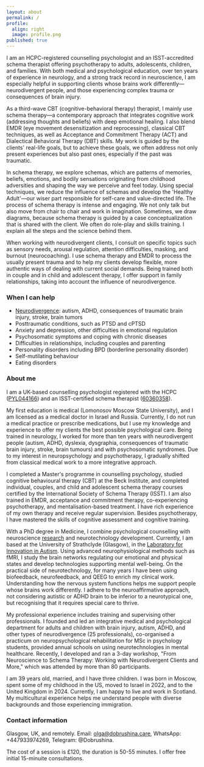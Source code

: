 ```yaml
---
layout: about
permalink: /
profile:
  align: right
  image: profile.png
published: true
---
```


<!-- Open Graph Meta Tags -->
<meta property="og:title" content="Dr Olga Dobrushina" />
<meta property="og:description" content="Counselling Psychologist (HCPC), MD, PhD" />
<meta property="og:image" content="https://www.dobrushina.care/assets/images/profile.png" />
<meta property="og:url" content="hhttps://www.dobrushina.care" />
<meta property="og:type" content="website" />

<!-- JSON-LD structured data -->
<script type="application/ld+json">
{
  "@context": "https://schema.org",
  "@type": "LocalBusiness",
  "name": "Dr Olga Dobrushina - Counselling Psychologist",
  "description": "Counselling psychology in the Glasgow area with a focus on autism, ADHD, and complex trauma. ISST-accredited schema therapist.",
  "url": "https://dobrushina.care",
  "telephone": "+44-7933-974269",
  "address": {
    "@type": "PostalAddress",
    "addressLocality": "Milngavie",
    "addressRegion": "Glasgow",
    "postalCode": "G62 8HY",
    "addressCountry": "UK"
  },
  "geo": {
    "@type": "GeoCoordinates",
    "latitude": "55.9433",
    "longitude": "4.3170"
  },
  "sameAs": [
    "https://www.linkedin.com/in/dobrushina-olga"
  ],
  "areaServed": [
    {
      "@type": "Place",
      "name": "Glasgow"
    },
    {
      "@type": "Place",
      "name": "Milngavie"
    }
  ],
  "priceRange": "££",
  "medicalSpecialty": [
    "Psychology",
    "Schema Therapy",
    "Autism",
    "ADHD",
    "Neurodivergence",
    "Complex Trauma"
  ],
  "serviceType": "Psychology",
  "provider": {
    "@type": "Person",
    "name": "Dr Olga Dobrushina",
    "description": "HCPC registered counselling psychologist and ISST-certified schema therapist.",
    "medicalSpecialty": [
      "Psychology",
      "Schema Therapy",
      "Autism",
      "ADHD",
      "Neurodivergence",
      "Complex Trauma"
    ],
    "sameAs": "https://www.linkedin.com/in/dobrushina-olga"
  }
}
</script>


I am an HCPC-registered counselling psychologist and an ISST-accredited schema therapist offering psychotherapy to adults, adolescents, children, and families. With both medical and psychological education, over ten years of experience in neurology, and a strong track record in neuroscience, I am especially helpful in supporting clients whose brains work differently—neurodivergent people, and those experiencing complex trauma or consequences of brain injury.

As a third-wave CBT (cognitive-behavioral therapy) therapist, I mainly use schema therapy—a contemporary approach that integrates cognitive work (addressing thoughts and beliefs) with deep emotional healing. I also blend EMDR (eye movement desensitization and reprocessing), classical CBT techniques, as well as Acceptance and Commitment Therapy (ACT) and Dialectical Behavioral Therapy (DBT) skills. My work is guided by the clients' real-life goals, but to achieve these goals, we often address not only present experiences but also past ones, especially if the past was traumatic.

In schema therapy, we explore schemas, which are patterns of memories, beliefs, emotions, and bodily sensations originating from childhood adversities and shaping the way we perceive and feel today. Using special techniques, we reduce the influence of schemas and develop the 'Healthy Adult'—our wiser part responsible for self-care and value-directed life. The process of schema therapy is intense and engaging. We not only talk but also move from chair to chair and work in imagination. Sometimes, we draw diagrams, because schema therapy is guided by a case conceptualization that is shared with the client. We often do role-play and skills training. I explain all the steps and the science behind them.

When working with neurodivergent clients, I consult on specific topics such as sensory needs, arousal regulation, attention difficulties, masking, and burnout (neurocoaching). I use schema therapy and EMDR to process the usually present trauma and to help my clients develop flexible, more authentic ways of dealing with current social demands. Being trained both in couple and in child and adolescent therapy, I offer support in family relationships, taking into account the influence of neurodivergence.

### When I can help
- [Neurodivergence](Neurodivergence-Psychotherapy.md): autism, ADHD, consequences of traumatic brain injury, stroke, brain tumors
- Posttraumatic conditions, such as PTSD and cPTSD
- Anxiety and depression, other difficulties in emotional regulation
- Psychosomatic symptoms and coping with chronic diseases
- Difficulties in relationships, including couples and parenting
- Personality disorders including BPD (borderline personality disorder)
- Self-mutilating behaviour
- Eating disorders


### About me
I am a UK-based counselling psychologist registered with the HCPC ([PYL044166](https://www.hcpc-uk.org/check-the-register/professional-registration-detail/?query=PYL044166&profession=PYL)) and an ISST-certified schema therapist ([60360358](https://schematherapysociety.org/Sys/PublicProfile/60360358)).

My first education is medical (Lomonosov Moscow State University), and I am licensed as a medical doctor in Israel and Russia. Currently, I do not run a medical practice or prescribe medications, but I use my knowledge and experience to offer my clients the best possible psychological care. Being trained in neurology, I worked for more than ten years with neurodivergent people (autism, ADHD, dyslexia, dysgraphia, consequences of traumatic brain injury, stroke, brain tumours) and with psychosomatic syndromes. Due to my interest in neuropsychology and psychotherapy, I gradually shifted from classical medical work to a more integrative approach.

I completed a Master's programme in counselling psychology, studied cognitive behavioural therapy (CBT) at the Beck Institute, and completed individual, couples, and child and adolescent schema therapy courses certified by the International Society of Schema Therapy (ISST). I am also trained in EMDR, acceptance and commitment therapy, co-experiencing psychotherapy, and mentalisation-based treatment. I have rich experience of my own therapy and receive regular supervision. Besides psychotherapy, I have mastered the skills of cognitive assessment and cognitive training.

With a PhD degree in Medicine, I combine psychological counselling with neuroscience [research](Research.md) and neurotechnology development. Currently, I am based at the University of Strathclyde (Glasgow), in the [Laboratory for Innovation in Autism](https://www.strath.ac.uk/research/innovationinautism/). Using advanced neurophysiological methods such as fMRI, I study the brain networks regulating our emotional and physical states and develop technologies supporting mental well-being. On the practical side of neurotechnology, for many years I have been using biofeedback, neurofeedback, and QEEG to enrich my clinical work. Understanding how the nervous system functions helps me support people whose brains work differently. I adhere to the neuroaffirmative approach, not considering autistic or ADHD brain to be inferior to a neurotypical one, but recognising that it requires special care to thrive.

My professional experience includes training and supervising other professionals. I founded and led an integrative medical and psychological department for adults and children with brain injury, autism, ADHD, and other types of neurodivergence (25 professionals), co-organised a practicum on neuropsychological rehabilitation for MSc in psychology students, provided annual schools on using neurotechnologies in mental healthcare. Recently, I developed and ran a 3-day workshop, "From Neuroscience to Schema Therapy: Working with Neurodivergent Clients and More," which was attended by more than 80 participants.

I am 39 years old, married, and I have three children. I was born in Moscow, spent some of my childhood in the US, moved to Israel in 2022, and to the United Kingdom in 2024. Currently, I am happy to live and work in Scotland. My multicultural experience helps me understand people with diverse backgrounds and those experiencing immigration.


### Contact information
Glasgow, UK, and remotely.
Email: [olga@dobrushina.care](mailto:olga@dobrushina.care), WhatsApp: +447933974269, Telegram: @Dobrushina.

The cost of a session is £120, the duration is 50-55 minutes.
I offer free initial 15-minuite consultations.